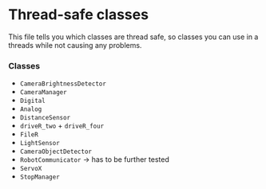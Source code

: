 # Thread-safe classes

This file tells you which classes are thread safe, so classes you can use in a threads while not causing any problems.

### Classes

- `CameraBrightnessDetector` 
- `CameraManager` 
- `Digital`
- `Analog` 
- `DistanceSensor`
- `driveR_two` + `driveR_four`
- `FileR`
- `LightSensor` 
- `CameraObjectDetector` 
- `RobotCommunicator` -> has to be further tested
- `ServoX`
- `StopManager`

